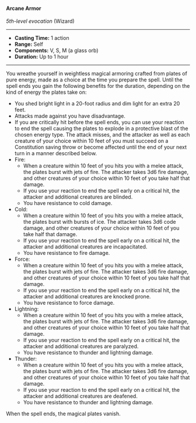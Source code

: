 #### Arcane Armor
*5th-level evocation* (Wizard)
___
- **Casting Time:** 1 action
- **Range:** Self
- **Components:** V, S, M (a glass orb)
- **Duration:** Up to 1 hour
---
You wreathe yourself in weightless magical armoring crafted from plates of pure energy, made as a choice at the time you prepare the spell. Until the spell ends you gain the following benefits for the duration, depending on the kind of energy the plates take on:

* You shed bright light in a 20-foot radius and dim light for an extra 20 feet.
* Attacks made against you have disadvantage.
* If you are critically hit before the spell ends, you can use your reaction to end the spell causing the plates to explode in a protective blast of the chosen energy type. The attack misses, and the attacker as well as each creature of your choice within 10 feet of you must succeed on a Constitution saving throw or become affected until the end of your next turn in a manner described below.
* Fire:
    * When a creature within 10 feet of you hits you with a melee attack, the plates burst with jets of fire. The attacker takes 3d6 fire damage, and other creatures of your choice within 10 feet of you take half that damage.
    * If you use your reaction to end the spell early on a critical hit, the attacker and additional creatures are blinded.
    * You have resistance to cold damage.
* Cold:
    * When a creature within 10 feet of you hits you with a melee attack, the plates burst with bursts of ice. The attacker takes 3d6 code damage, and other creatures of your choice within 10 feet of you take half that damage.
    * If you use your reaction to end the spell early on a critical hit, the attacker and additional creatures are incapacitated.
    * You have resistance to fire damage.
* Force:
    * When a creature within 10 feet of you hits you with a melee attack, the plates burst with jets of fire. The attacker takes 3d6 fire damage, and other creatures of your choice within 10 feet of you take half that damage.
    * If you use your reaction to end the spell early on a critical hit, the attacker and additional creatures are knocked prone.
    * You have resistance to force damage.
* Lightning:
    * When a creature within 10 feet of you hits you with a melee attack, the plates burst with jets of fire. The attacker takes 3d6 fire damage, and other creatures of your choice within 10 feet of you take half that damage.
    * If you use your reaction to end the spell early on a critical hit, the attacker and additional creatures are paralyzed.
    * You have resistance to thunder and lightning damage.
* Thunder:
    * When a creature within 10 feet of you hits you with a melee attack, the plates burst with jets of fire. The attacker takes 3d6 fire damage, and other creatures of your choice within 10 feet of you take half that damage.
    * If you use your reaction to end the spell early on a critical hit, the attacker and additional creatures are deafened.
    * You have resistance to thunder and lightning damage.

When the spell ends, the magical plates vanish.
